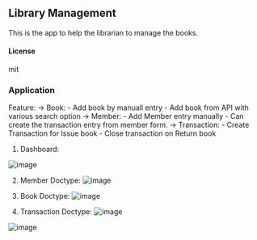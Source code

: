 ## Library Management

This is the app to help the librarian to manage the books.

#### License

mit

### Application

Feature: 
-> Book:
    - Add book by manuall entry
    - Add book from API with various search option
-> Member: 
    - Add Member entry manually
    - Can create the transaction entry from member form.
-> Transaction:
    - Create Transaction for Issue book
    - Close transaction on Return book


1. Dashboard:

![image](https://github.com/user-attachments/assets/0d811588-a14e-404d-8bdf-0446a45233ae)

2. Member Doctype:
  ![image](https://github.com/user-attachments/assets/f72776f5-4c22-43c3-b184-40561759a668)

3. Book Doctype:
  ![image](https://github.com/user-attachments/assets/f9ff774c-68b4-45db-9189-a7ce7031d2db)

4. Transaction Doctype:
  ![image](https://github.com/user-attachments/assets/cecaef8a-90b3-46f5-ac03-133a3ef9f6a6)

  ![image](https://github.com/user-attachments/assets/fea9c1fa-589a-43e1-b38b-cbbbe05576be)

